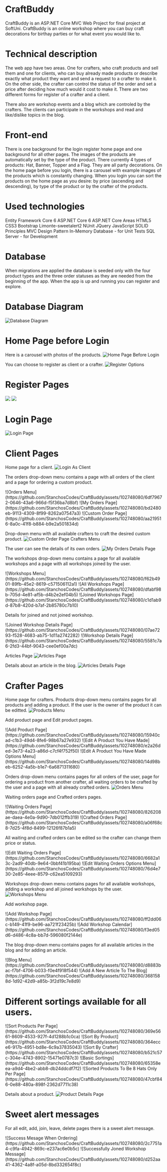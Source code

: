 # CraftBuddy
CraftBuddy is an ASP.NET Core MVC Web Project for final project at SoftUni.
CraftBuddy is an online workshop where you can buy craft decorations for birthay parties or for what event you would like to.

# Technical description
The web app have two areas. One for crafters, who craft products and sell them and one for clients, who can buy already made products or describe exactly what product they want and send a request to a crafter to make it. On the other side, the crafter can control the status of the order and set a price after deciding how much would it cost to make it. There are two different forms for register of a crafter and a client.

There also are workshop events and a blog which are controled by the crafters. The clients can participate in the workshops and read and like/dislike topics in the blog.

# Front-end
There is one background for the login register home page and one background for all other pages. The images of the products are automatically set by the type of the product. There currently 4 types of products: Hat, Banner, Topper and a Flag. They are all party decorations. On the home page before you login, there is a carousel with example images of the products which is constantly changing. When you login you can sort the products on the home page as you desire: by price (ascending and descending), by type of the product or by the crafter of the products.

# Used technologies
Entity Framework Core 6
ASP.NET Core 6
ASP.NET Core Areas
HTML5
CSS3
Bootstrap
Limonte-sweetalert2
NUnit
JQuery
JavaScript
SOLID Principles
MVC Design Pattern
In-Memory Database - for Unit Tests
SQL Server - for Development

# Database
When migrations are applied the database is seeded only with the four product types and the three order statuses as they are needed from the beginning of the app. When the app is up and running you can register and explore.

# Database Diagram
![Database Diagram](https://github.com/StanchosCodes/CraftBuddy/assets/102748080/6247a8e7-eac5-4765-87c9-cf686ca6fa06)

# Home Page before Login
Here is a carousel with photos of the products.
![Home Page Before Login](https://github.com/StanchosCodes/CraftBuddy/assets/102748080/8b8edb2e-d915-4ba7-89a3-80416867a855)

You can choose to register as client or a crafter.
![Register Options](https://github.com/StanchosCodes/CraftBuddy/assets/102748080/3cd8b0a8-7cbb-4f09-8668-363b80c406bb)

# Register Pages
<p>
  <img src="https://github.com/StanchosCodes/CraftBuddy/assets/102748080/1cb628fd-8f0e-44ce-a206-4c281c6713be" />
  <img src="https://github.com/StanchosCodes/CraftBuddy/assets/102748080/3ecb2474-9b00-4c5a-82e5-a2bf262dab22" />
</p>

# Login Page
![Login Page](https://github.com/StanchosCodes/CraftBuddy/assets/102748080/ecc187e3-8460-4974-bd2f-a85b383f8598)

# Client Pages
Home page for a client.
![Login As Client](https://github.com/StanchosCodes/CraftBuddy/assets/102748080/eaa4d4ca-3a88-4ed5-b864-d23a7fb37fbf)

The orders drop-down menu contains a page with all orders of the client and a page for ordering a custom product.
<p>
  ![Orders Menu](https://github.com/StanchosCodes/CraftBuddy/assets/102748080/6df79672-0646-43a6-966d-f5f36ba7d8bf)
  ![My Orders Page](https://github.com/StanchosCodes/CraftBuddy/assets/102748080/bd2480eb-9113-4309-8f99-8262a07547a3)
  ![Custom Order Page](https://github.com/StanchosCodes/CraftBuddy/assets/102748080/aa219516-8a0c-41f8-b884-b9e2a501834d)
</p>

Drop-down menu with all available crafters to craft the desired custom product.
![Custom Order Page Crafters Menu](https://github.com/StanchosCodes/CraftBuddy/assets/102748080/1630fda9-f23c-4360-953a-fa43b2d251dd)

The user can see the details of its own orders.
![My Orders Details Page](https://github.com/StanchosCodes/CraftBuddy/assets/102748080/00184ba7-232f-40d3-a124-f8ad470d7b26)

The workshops drop-down menu contains a page for all available workshops and a page with all workshops joined by the user.
<p>
  ![Workshops Menu](https://github.com/StanchosCodes/CraftBuddy/assets/102748080/f62b4901-89fb-45e2-8619-c571506112a1)
  ![All Workshops Page](https://github.com/StanchosCodes/CraftBuddy/assets/102748080/dfabf98b-705d-4e81-af5b-d4b2e2ef04b5)
  ![Joined Workshops Page](https://github.com/StanchosCodes/CraftBuddy/assets/102748080/c1d1ab9d-87b8-420d-b7af-2b85780c7b10)
</p>

Details for joined and not joined workshop.
<p>
  ![Joined Workshop Details Page](https://github.com/StanchosCodes/CraftBuddy/assets/102748080/07ae7293-f528-4683-ab75-1d11a2742282)
  ![Workshop Details Page](https://github.com/StanchosCodes/CraftBuddy/assets/102748080/5581c7a6-2fd3-44bf-9043-cee0ef00a7dc)
</p>

Articles Page
![Articles Page](https://github.com/StanchosCodes/CraftBuddy/assets/102748080/82ee6bcd-1b17-40f0-bdd5-57a213808bb5)

Details about an article in the blog.
![Articles Details Page](https://github.com/StanchosCodes/CraftBuddy/assets/102748080/631471ec-661a-4af4-b65d-3efea6556ff8)

# Crafter Pages
Home page for crafters. Products drop-down menu contains pages for all products and adding a product. If the user is the owner of the product it can be editted.
![Products Menu](https://github.com/StanchosCodes/CraftBuddy/assets/102748080/61fff168-0471-4ac1-b3de-d87cd1538db8)

Add product page and Edit product pages.
<p>
  ![Add Product Page](https://github.com/StanchosCodes/CraftBuddy/assets/102748080/15940cad-c1b3-49d4-8fe6-98b67a27e932)
  ![Edit A Product You Have Made](https://github.com/StanchosCodes/CraftBuddy/assets/102748080/e2a26ded-3e73-4a23-a86d-c7cf4f752f50)
  ![Edit A Product You Have Made Options Menu](https://github.com/StanchosCodes/CraftBuddy/assets/102748080/14d98beb-6252-4a5b-b1e7-6a6871311680)
</p>

Orders drop-down menu contains pages for all orders of the user, page for ordering a product from another crafter, all waiting orders to be crafted by the user and a page with all already crafted orders.
![Orders Menu](https://github.com/StanchosCodes/CraftBuddy/assets/102748080/e5de2320-ea90-4f7d-ba21-38e64af87228)

Waiting orders page and Crafted orders pages.
<p>
  ![Waiting Orders Page](https://github.com/StanchosCodes/CraftBuddy/assets/102748080/826208ae-daea-4e0a-9d90-7db012ffb319)
  ![Crafted Orders Page](https://github.com/StanchosCodes/CraftBuddy/assets/102748080/a06f68c8-7d25-4f8d-8499-12126f87b1a5)
</p>

All waiting and crafted orders can be edited so the crafter can change them price or status.
<p>
  ![Edit Waiting Orders Page](https://github.com/StanchosCodes/CraftBuddy/assets/102748080/6682a13c-2ad9-40db-9e64-0bbf41b195ba)
  ![Edit Waiting Orders Options Menu](https://github.com/StanchosCodes/CraftBuddy/assets/102748080/76d4e730-2e85-4eee-8579-c62ea5109293)
</p>

Workshops drop-down menu contains pages for all available workshops, adding a workshop and all joined workshops by the user.
![Workshops Menu](https://github.com/StanchosCodes/CraftBuddy/assets/102748080/3c15a8ab-3f7a-4925-ae83-4d0416b262e8)

Add workshop page.
<p>
  ![Add Workshop Page](https://github.com/StanchosCodes/CraftBuddy/assets/102748080/ff2dd06c-b149-41f9-be96-aa721f23425b)
  ![Add Workshop Calendar](https://github.com/StanchosCodes/CraftBuddy/assets/102748080/f3ed05d6-d486-4c8a-bb7d-596080f2144e)
</p>

The blog drop-down menu contains pages for all available articles in the blog and for adding an article.
<p>
  ![Blog Menu](https://github.com/StanchosCodes/CraftBuddy/assets/102748080/d8883bac-f7bf-4706-b033-f0e4f918f544)
  ![Add A New Article To The Blog](https://github.com/StanchosCodes/CraftBuddy/assets/102748080/3681588d-1d92-42d9-a85b-3f2d19c7e8d9)
</p>

# Different sortings available for all users.
<p>
  ![Sort Products Per Page](https://github.com/StanchosCodes/CraftBuddy/assets/102748080/369e5661-8609-4533-927f-4d1288b1c0ca)
  ![Sort By Product](https://github.com/StanchosCodes/CraftBuddy/assets/102748080/364ecce6-917b-4951-bd8e-6c9a37835043)
  ![Sort By Crafter](https://github.com/StanchosCodes/CraftBuddy/assets/102748080/b521c57c-304e-4743-8902-15471e0787c3)
  ![Basic Sortings](https://github.com/StanchosCodes/CraftBuddy/assets/102748080/65358eea-a9d4-4be2-abb8-db24ddcdf7f2)
  ![Sorted Products To Be 8 Hats Only Per Page](https://github.com/StanchosCodes/CraftBuddy/assets/102748080/47cbf846-0e88-480a-898f-2362d7711c38)
</p>

Details about a product.
![Product Details Page](https://github.com/StanchosCodes/CraftBuddy/assets/102748080/3b8693e4-8096-405f-8ef9-8af5323e0c39)

# Sweet alert messages
For all edit, add, join, leave, delete pages there is a sweet alert message.
<p>
  ![Success Mesage When Ordering](https://github.com/StanchosCodes/CraftBuddy/assets/102748080/2c7751a4-c9fa-4942-869c-e237ac6e0b5c)
  ![Successfully Joned Workshop Message](https://github.com/StanchosCodes/CraftBuddy/assets/102748080/d252aa41-4362-4a8f-a05d-8bd332654f8c)
</p>
